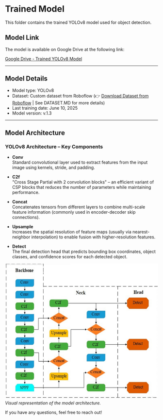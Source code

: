 # Trained Model

This folder contains the trained YOLOv8 model used for object detection.

## Model Link

The model is available on Google Drive at the following link:

[Google Drive - Trained YOLOv8 Model](https://drive.google.com/file/d/1HP2UGlYNiY_5PikltdCLkPCFcNkzM5Pn/view?usp=drive_link)

---

## Model Details

- Model type: YOLOv8  
- Dataset: Custom dataset from Roboflow (👉 [Download Dataset from Roboflow](https://app.roboflow.com/foodobjectdetection-gbrbd/foodobjectdetectiondataset) | See DATASET.MD for more details) 
- Last training date: June 10, 2025  
- Model version: v.1.3  

---

## Model Architecture

### YOLOv8 Architecture – Key Components

- **Conv**  
  Standard convolutional layer used to extract features from the input image using kernels, stride, and padding.

- **C2f**  
  "Cross Stage Partial with 2 convolution blocks" – an efficient variant of CSP blocks that reduces the number of parameters while maintaining performance.

- **Concat**  
  Concatenates tensors from different layers to combine multi-scale feature information (commonly used in encoder-decoder skip connections).

- **Upsample**  
  Increases the spatial resolution of feature maps (usually via nearest-neighbor interpolation) to enable fusion with higher-resolution features.

- **Detect**  
  The final detection head that predicts bounding box coordinates, object classes, and confidence scores for each detected object.

![YOLOv8 Architecture](model_architecture.png)
*Visual representation of the model architecture.*

If you have any questions, feel free to reach out!
